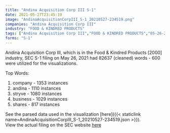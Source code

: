 ```yaml
---
title: "Andina Acquisition Corp III S-1"
date: 2021-05-27T23:45:19
image: "AndinaAcquisitionCorpIII_S-1_20210527-234519.png"
companies: "Andina Acquisition Corp III"
industry: "FOOD & KINDRED PRODUCTS"
tags: ["Andina Acquisition Corp III","FOOD & KINDRED PRODUCTS","05-26-2021","S-1"]
forms: "S-1"
---
```

Andina Acquisition Corp III, which is in the Food & Kindred Products [2000] industry, SEC S-1 filing on May 26, 2021 had 82637 (cleaned) words - 600 were utilized for the visualizations.

Top Words:
1. company - 1353 instances
2. andina - 1110 instances
3. stryve - 1080 instances
4. business - 1029 instances
5. shares - 817 instances


See the parsed data used in the visualization [here]({{< staticlink name=AndinaAcquisitionCorpIII_S-1_20210527-234519.json >}}).  
View the actual filing on the SEC website [here](https://www.sec.gov/Archives/edgar/data/1691936/0001493152-21-012940.txt)